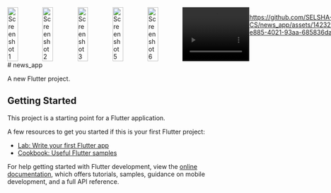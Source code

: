 <div style="display:flex; justify-content:space-between;">
    <img src="https://github.com/SELSHA-CS/news_app/assets/142321043/44c125c3-65a5-4e6e-acc0-daebe2056cd1" alt="Screenshot 1" width="30%">
    <img src="https://github.com/SELSHA-CS/news_app/assets/142321043/c53a1eff-e139-4260-b88e-1efe292a308a" alt="Screenshot 2" width="30%">
    <img src="https://github.com/SELSHA-CS/news_app/assets/142321043/7116240a-d7e6-4e93-b4fc-3f927c8a4846" alt="Screenshot 3" width="30%">
    <img src="https://github.com/SELSHA-CS/news_app/assets/142321043/9a9dafc4-a2dc-41b8-8e23-ac52c5c8361a" alt="Screenshot 5" width="30%">
    <img src="https://github.com/SELSHA-CS/news_app/assets/142321043/e40ce3c6-2d54-4e42-b34d-7482e6c104d4" alt="Screenshot 6" width="30%">
    <video width="30%">
        <source src="https://github.com/SELSHA-CS/news_app/assets/142321043/95726f22-e885-4021-93aa-685836dabbbb" type="video/mp4">
    </video> 
    
https://github.com/SELSHA-CS/news_app/assets/142321043/95726f22-e885-4021-93aa-685836dabbbb


</div>
# news_app

A new Flutter project.

## Getting Started

This project is a starting point for a Flutter application.

A few resources to get you started if this is your first Flutter project:

- [Lab: Write your first Flutter app](https://docs.flutter.dev/get-started/codelab)
- [Cookbook: Useful Flutter samples](https://docs.flutter.dev/cookbook)

For help getting started with Flutter development, view the
[online documentation](https://docs.flutter.dev/), which offers tutorials,
samples, guidance on mobile development, and a full API reference.
